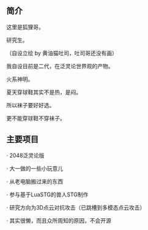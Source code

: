 ## 简介
这里是狐狸哥。

研究生。

（自设立绘 by 黄油猫吐司，吐司哥还没有画）

我自设目前是二代，在泛灵论世界观的产物。

火系神明。

夏天穿球鞋其实不是热，是闷。

所以袜子要好好选。

更不能穿球鞋不穿袜子。

## 主要项目

· 2048泛灵论版

· 大一做的一些小玩意儿

· 从老电脑搬过来的东西

· 参与基于LuaSTG的兽人STG制作

· 研究方向为3D点云对抗攻击（已跳槽到多模态点云攻击）

· 其实很懒，而且众所周知的原因，不会开源
